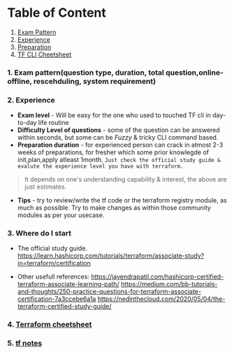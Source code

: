 Table of Content
====================
1. [Exam Pattern](#1-exam-patternquestion-type-duration-total-questiononline-offline-rescehduling-system-requirement)
2. [Experience](#2-experience)
3. [Preparation](#3-where-do-i-start)
4. [TF CLI Cheetsheet](https://github.com/thekubebuddy/terraform#terraform-cheetsheets)


### 1. Exam pattern(question type, duration, total question,online-offline, rescehduling, system requirement)

### 2. Experience

* **Exam level** - Will be easy for the one who used to touched TF cli in day-to-day life routine
* **Difficulty Level of questions** - some of the question can be answered within seconds, but some can be *Fuzzy* & tricky CLI command based. 
* **Preparation duration** - for experienced person can crack in atmost 2-3 weeks of preparations, for fresher which some prior knowlegde of init,plan,apply atleast 1month. `Just check the official study guide & evalute the experience level you have with terraform.`
> It depends on one's understanding capability & interest, the above are just estimates.
* **Tips** - try to review/write the tf code or the terraform registry module, as much as possible. Try to make changes as within those community modules as per your usecase.

### 3. Where do I start

* The official study guide.
https://learn.hashicorp.com/tutorials/terraform/associate-study?in=terraform/certification

* Other usefull references: 
https://jayendrapatil.com/hashicorp-certified-terraform-associate-learning-path/
https://medium.com/bb-tutorials-and-thoughts/250-practice-questions-for-terraform-associate-certification-7a3ccebe6a1a
https://nedinthecloud.com/2020/05/04/the-terraform-certified-study-guide/


### 4. [Terraform cheetsheet](https://github.com/thekubebuddy/terraform#terraform-cheetsheets)

### 5. [tf notes](./tf-notes.md)
